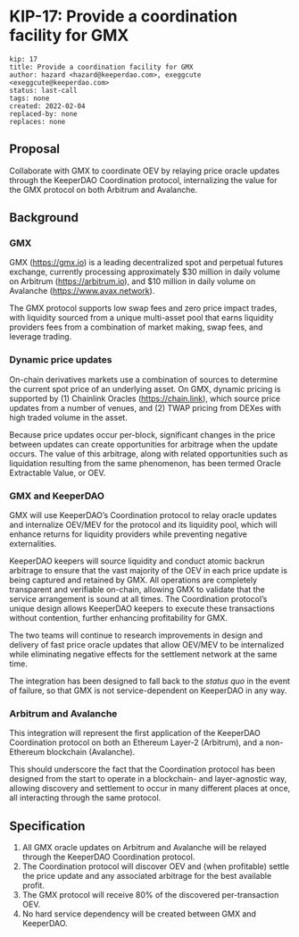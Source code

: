 # KIP-17: Provide a coordination facility for GMX

```
kip: 17
title: Provide a coordination facility for GMX
author: hazard <hazard@keeperdao.com>, exeggcute <exeggcute@keeperdao.com>
status: last-call
tags: none
created: 2022-02-04
replaced-by: none
replaces: none
```

## Proposal

Collaborate with GMX to coordinate OEV by relaying price oracle updates through the KeeperDAO Coordination protocol, internalizing the value for the GMX protocol on both Arbitrum and Avalanche. 

## Background

### GMX

GMX (https://gmx.io) is a leading decentralized spot and perpetual futures exchange, currently processing approximately $30 million in daily volume on Arbitrum (https://arbitrum.io), and $10 million in daily volume on Avalanche (https://www.avax.network). 

The GMX protocol supports low swap fees and zero price impact trades, with liquidity sourced from a unique multi-asset pool that earns liquidity providers fees from a combination of market making, swap fees, and leverage trading.

### Dynamic price updates

On-chain derivatives markets use a combination of sources to determine the current spot price of an underlying asset. On GMX, dynamic pricing is supported by (1) Chainlink Oracles (https://chain.link), which source price updates from a number of venues, and (2) TWAP pricing from DEXes with high traded volume in the asset.

Because price updates occur per-block, significant changes in the price between updates can create opportunities for arbitrage when the update occurs. The value of this arbitrage, along with related opportunities such as liquidation resulting from the same phenomenon, has been termed Oracle Extractable Value, or OEV.

### GMX and KeeperDAO

GMX will use KeeperDAO’s Coordination protocol to relay oracle updates and internalize OEV/MEV for the protocol and its liquidity pool, which will enhance returns for liquidity providers while preventing negative externalities.

KeeperDAO keepers will source liquidity and conduct atomic backrun arbitrage to ensure that the vast majority of the OEV in each price update is being captured and retained by GMX. All operations are completely transparent and verifiable on-chain, allowing GMX to validate that the service arrangement is sound at all times. The Coordination protocol’s unique design allows KeeperDAO keepers to execute these transactions without contention, further enhancing profitability for GMX.

The two teams will continue to research improvements in design and delivery of fast price oracle updates that allow OEV/MEV to be internalized while eliminating negative effects for the settlement network at the same time.

The integration has been designed to fall back to the *status quo* in the event of failure, so that GMX is not service-dependent on KeeperDAO in any way.

### Arbitrum and Avalanche

This integration will represent the first application of the KeeperDAO Coordination protocol on both an Ethereum Layer-2 (Arbitrum), and a non-Ethereum blockchain (Avalanche).

This should underscore the fact that the Coordination protocol has been designed from the start to operate in a blockchain- and layer-agnostic way, allowing discovery and settlement to occur in many different places at once, all interacting through the same protocol.

## Specification

1. All GMX oracle updates on Arbitrum and Avalanche will be relayed through the KeeperDAO Coordination protocol.
2. The Coordination protocol will discover OEV and (when profitable) settle the price update and any associated arbitrage for the best available profit.
3. The GMX protocol will receive 80% of the discovered per-transaction OEV.
4. No hard service dependency will be created between GMX and KeeperDAO.
